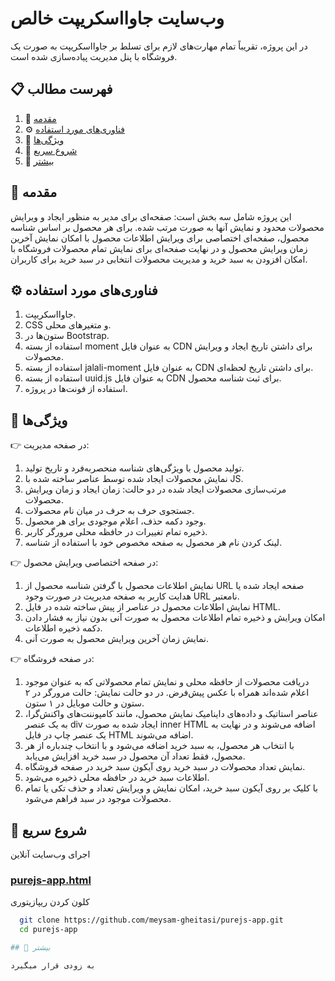 # وب‌سایت جاوااسکریپت خالص

در این پروژه، تقریباً تمام مهارت‌های لازم برای تسلط بر جاوااسکریپت به صورت یک فروشگاه با پنل مدیریت پیاده‌سازی شده است.

## 📋 فهرست مطالب

1. 🤖 [مقدمه](#-مقدمه)
2. ⚙️ [فناوری‌های مورد استفاده](-فناوریهای-مورد-استفاده)
3. 🔋 [ویژگی‌ها](#-ویژگیها)
4. 🤸 [شروع سریع](#-شروع-سریع)
5. 🚀 [بیشتر](#)

## 🤖 مقدمه

این پروژه شامل سه بخش است: صفحه‌ای برای مدیر به منظور ایجاد و ویرایش محصولات محدود و نمایش آنها به صورت مرتب شده.
برای هر محصول بر اساس شناسه محصول، صفحه‌ای اختصاصی برای ویرایش اطلاعات محصول با امکان نمایش آخرین زمان ویرایش محصول و در نهایت صفحه‌ای برای نمایش تمام محصولات فروشگاه با امکان افزودن به سبد خرید و مدیریت محصولات انتخابی در سبد خرید برای کاربران.

## ⚙️ فناوری‌های مورد استفاده

1. جاوااسکریپت.
2. CSS و متغیرهای محلی.
3. ستون‌ها در Bootstrap.
4. استفاده از بسته moment به عنوان فایل CDN برای داشتن تاریخ ایجاد و ویرایش محصولات.
5. استفاده از بسته jalali-moment به عنوان فایل CDN برای داشتن تاریخ لحظه‌ای.
6. استفاده از بسته uuid.js به عنوان فایل CDN برای ثبت شناسه محصول.
7. استفاده از فونت‌ها در پروژه.

## 🔋 ویژگی‌ها

👉 در صفحه مدیریت:

1. تولید محصول با ویژگی‌های شناسه منحصربه‌فرد و تاریخ تولید.
2. نمایش محصولات ایجاد شده توسط عناصر ساخته شده با JS.
3. مرتب‌سازی محصولات ایجاد شده در دو حالت: زمان ایجاد و زمان ویرایش محصولات.
4. جستجوی حرف به حرف در میان نام محصولات.
5. وجود دکمه حذف، اعلام موجودی برای هر محصول.
6. ذخیره تمام تغییرات در حافظه محلی مرورگر کاربر.
7. لینک کردن نام هر محصول به صفحه مخصوص خود با استفاده از شناسه.

👉 در صفحه اختصاصی ویرایش محصول:

1. نمایش اطلاعات محصول با گرفتن شناسه محصول از URL صفحه ایجاد شده یا هدایت کاربر به صفحه مدیریت در صورت وجود URL نامعتبر.
2. نمایش اطلاعات محصول در عناصر از پیش ساخته شده در فایل HTML.
3. امکان ویرایش و ذخیره تمام اطلاعات محصول به صورت آنی بدون نیاز به فشار دادن دکمه ذخیره اطلاعات.
4. نمایش زمان آخرین ویرایش محصول به صورت آنی.

👉 در صفحه فروشگاه:

1. دریافت محصولات از حافظه محلی و نمایش تمام محصولاتی که به عنوان موجود اعلام شده‌اند همراه با عکس پیش‌فرض. در دو حالت نمایش: حالت مرورگر در ۲ ستون و حالت موبایل در ۱ ستون.
2. عناصر استاتیک و داده‌های داینامیک نمایش محصول، مانند کامپوننت‌های واکنش‌گرا، به یک عنصر div ایجاد شده به صورت inner HTML اضافه می‌شوند و در نهایت به یک عنصر چاپ در فایل HTML اضافه می‌شوند.
3. با انتخاب هر محصول، به سبد خرید اضافه می‌شود و با انتخاب چندباره از هر محصول، فقط تعداد آن محصول در سبد خرید افزایش می‌یابد.
4. نمایش تعداد محصولات در سبد خرید روی آیکون سبد خرید در صفحه فروشگاه.
5. اطلاعات سبد خرید در حافظه محلی ذخیره می‌شود.
6. با کلیک بر روی آیکون سبد خرید، امکان نمایش و ویرایش تعداد و حذف تکی یا تمام محصولات موجود در سبد فراهم می‌شود.

## 🤸 شروع سریع

اجرای وب‌سایت آنلاین

### [purejs-app.html](https://meysam-gheitasi.github.io/purejs-app/index.html)

کلون کردن ریپازیتوری

```bash
  git clone https://github.com/meysam-gheitasi/purejs-app.git
  cd purejs-app

## 🚀 بیشتر

به زودی قرار میگیرد
